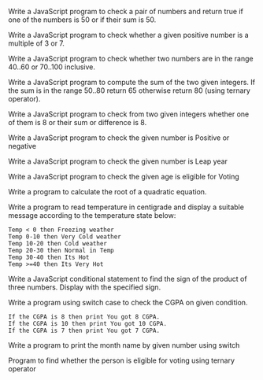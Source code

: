 Write a JavaScript program to check a pair of numbers and return true if one of the numbers is 50 or if their sum is 50.  

Write a JavaScript program to check whether a given positive number is a multiple of 3 or 7. 

Write a JavaScript program to check whether two numbers are in the range 40..60 or 70..100 inclusive. 

Write a JavaScript program to compute the sum of the two given integers. If the sum is in the range 50..80 return 65 otherwise return 80 (using ternary operator).

Write a JavaScript program to check from two given integers whether one of them is 8 or their sum or difference is 8. 

Write a JavaScript program to check the given number is Positive or negative

Write a JavaScript program to check the given number is Leap year

Write a JavaScript program to check the given age is eligible for Voting 

Write a program to calculate the root of a quadratic equation.

Write a  program to read temperature in centigrade and display a suitable message according to the temperature state below:
```
Temp < 0 then Freezing weather
Temp 0-10 then Very Cold weather
Temp 10-20 then Cold weather
Temp 20-30 then Normal in Temp
Temp 30-40 then Its Hot
Temp >=40 then Its Very Hot
```

Write a JavaScript conditional statement to find the sign of the product of three numbers. Display  with the specified sign.

Write a program using switch case to check the CGPA on given condition.
```
If the CGPA is 8 then print You got 8 CGPA.
If the CGPA is 10 then print You got 10 CGPA.
If the CGPA is 7 then print You got 7 CGPA.
```

Write a program to print the month name by given number using switch

Program to find whether the person is eligible for voting using ternary operator







